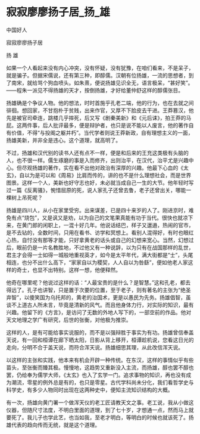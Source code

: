 # 寂寂廖廖扬子居_扬_雄

中国好人

寂寂廖廖扬子居

扬 雄

如果一个人看起来没有内心冲突，没有怀疑，没有犹豫，在咱们看来，不是呆子，就是骗子。但据宋儒说，还有第三种，即醇儒。汉朝有位扬雄，一流的思想者，到了南宋，就给骂个狗血喷头。如朱熹，便说扬雄见识全无，语言极呆，“甚好笑”。——程朱一派见不得扬雄的天才，按倒扬雄，才好给董仲舒这样的醇儒张目。

扬雄确是个争议人物。他的想法，时时首施乎孔老二端，他的行为，也在去就之间徘徊。想回家，不甘抱朴于贫贱，出来作官，又厚不下脸皮去干进。王莽篡汉，他先是被官司牵连，跳楼几乎摔死，后又写《剧秦美新》和《元后诔》，拍王莽的马屁。这两件事，后人批评最多，便是辩护者，也只是说不能以人废言，他的著作自有价值，不得“与投阁之躯并朽”。当代学者则说王莽新政，自有理想主义的一面，扬雄美新，并非全是违心。这个道理，就高明了。

不过，扬雄和汉代别的读书人还有点不一样，便是和后来的王充这类极有头脑的人，也不很一样。儒生琢磨的事是入而修齐，出则治平，在汉代，治平尤是兴趣中心。但尽观扬雄的著作，实在看不出他对政治有深厚的兴趣。他最下心血的《太玄》，自以为是可以和《周易》比肩而传的，讲的也不是什么理想社会，而是世界图景。这样一个人，美新也好守志也好，未必就当成自己一生的大节。他年轻时写过一篇《反离骚》，惋惜屈原的死，说人家孔子还曾去鲁，老子还曾出关，哪能一棵树上吊死呢？

扬雄是四川人，从小在家里受穷。出来谋差，已是四十来岁的人了。刚进京时，难免有点“烧包”，又是讽又是劝，以为自己的文笔果真能有功于当代。很快也就凉下来，在黄门郎的闲职上，一混十好几年。他说话结巴，样子又邋遢，热闹的官市，是不去钻的，全数时间，只用在看书、访学和冥想上。看别人混得好，有时也眼红心热，自忖没有那等才能，只好拿黄老的话头或自己的幻想来宽心。当然，幻想过后，眼前仍是一片名教胜地，不过他又有一种说辞，以为只有在战国那样的乱世，君主才会得一士如得一城般地重视英才，如今是太平年代，满大街都是“士”，头尾相连，也分不出什么高下，“家家自以为稷契，人人自以为咎繇”，便如他老人家这样的奇士，也显不出特别。这样一想，他便释然。

他奇在哪里呢？他说过这样的话：“人最宝贵的是什么？是智慧。”这和孔老，都去得远了。孔子也讲智，只是置于次要的位置，至于老子，则有著名的主张为“绝圣弃智”，以傻笑国为乌托邦的，黄老的治国术，更是以愚民为先务。扬雄倡智，虽谈不上道古人所未言，毕竟是清新的风气。而且他身体力行，对实际的知识，最有兴趣。他留下的《方言》，是访问了无数的外地人写下的，一部空前的作品。他对天文地理之学广有研究，后世的张衡，对他极为推崇。

这样的人，是有可能给事实说服的，而不是以强辩胜于事实为有功。扬雄曾信奉盖天说，有一回和桓谭在廊下晒太阳，日影从背上移开，桓谭趁机说，您看这日光的走向，分明不合于盖天说，而符合浑天说。扬雄细思其理，从此改信浑天说。

以这样的主张和实践，他本来有机会开辟一种传统。在东汉，这样的事情似乎有些苗头，至张衡而臻其极。慢慢地，这趋势又重新没入主流，而扬雄，醇也罢不醇也罢，仍给奉为儒学大师，《太玄》也入了玄学一门。追求事物的知识，再也没有成为潮流，零星的例外总是有的，也只是零星。古代学科尚未分化，我们看哲学史与科学史，有多少人物同时出现在这两种史中，便知主流知识结构的大概。

有一次，扬雄向黄门署一个做浑天仪的老工匠请教天文之事。老工说，我从小做这仪器，但随尺寸法度，不明白里面的道理，到了七十岁，才想通一点，然而马上就要死了。我儿子也学此艺，也当如我，至老才明白，等明白的时候也就该死了。扬雄代表的趋向传而无统，就是这个道理。